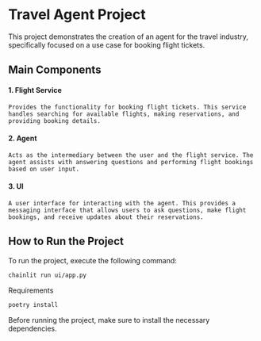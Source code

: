 # Travel Agent Project

This project demonstrates the creation of an agent for the travel industry, specifically focused on a use case for booking flight tickets.
## Main Components

   #### 1. Flight Service
    Provides the functionality for booking flight tickets. This service handles searching for available flights, making reservations, and providing booking details.

   #### 2. Agent
    Acts as the intermediary between the user and the flight service. The agent assists with answering questions and performing flight bookings based on user input.

   #### 3. UI
    A user interface for interacting with the agent. This provides a messaging interface that allows users to ask questions, make flight bookings, and receive updates about their reservations.

## How to Run the Project

To run the project, execute the following command:

```bash
chainlit run ui/app.py
```

Requirements

```bash
poetry install 
```
Before running the project, make sure to install the necessary dependencies.

